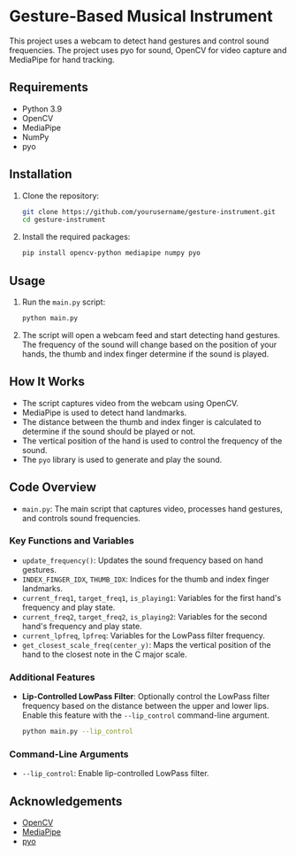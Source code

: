 # Gesture-Based Musical Instrument

This project uses a webcam to detect hand gestures and control sound frequencies. The project uses pyo for sound, OpenCV for video capture and MediaPipe for hand tracking.

## Requirements

- Python 3.9
- OpenCV
- MediaPipe
- NumPy
- pyo

## Installation

1. Clone the repository:
    ```sh
    git clone https://github.com/yourusername/gesture-instrument.git
    cd gesture-instrument
    ```

2. Install the required packages:
    ```sh
    pip install opencv-python mediapipe numpy pyo
    ```

## Usage

1. Run the `main.py` script:
    ```sh
    python main.py
    ```

2. The script will open a webcam feed and start detecting hand gestures. The frequency of the sound will change based on the position of your hands, the thumb and index finger determine if the sound is played.

## How It Works

- The script captures video from the webcam using OpenCV.
- MediaPipe is used to detect hand landmarks.
- The distance between the thumb and index finger is calculated to determine if the sound should be played or not.
- The vertical position of the hand is used to control the frequency of the sound.
- The `pyo` library is used to generate and play the sound.

## Code Overview

- `main.py`: The main script that captures video, processes hand gestures, and controls sound frequencies.

### Key Functions and Variables

- `update_frequency()`: Updates the sound frequency based on hand gestures.
- `INDEX_FINGER_IDX`, `THUMB_IDX`: Indices for the thumb and index finger landmarks.
- `current_freq1`, `target_freq1`, `is_playing1`: Variables for the first hand's frequency and play state.
- `current_freq2`, `target_freq2`, `is_playing2`: Variables for the second hand's frequency and play state.
- `current_lpfreq`, `lpfreq`: Variables for the LowPass filter frequency.
- `get_closest_scale_freq(center_y)`: Maps the vertical position of the hand to the closest note in the C major scale.

### Additional Features

- **Lip-Controlled LowPass Filter**: Optionally control the LowPass filter frequency based on the distance between the upper and lower lips. Enable this feature with the `--lip_control` command-line argument.
    ```sh
    python main.py --lip_control
    ```

### Command-Line Arguments

- `--lip_control`: Enable lip-controlled LowPass filter.

## Acknowledgements

- [OpenCV](https://opencv.org/)
- [MediaPipe](https://mediapipe.dev/)
- [pyo](http://ajaxsoundstudio.com/software/pyo/)